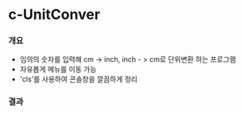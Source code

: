 # c-UnitConver

### 개요
- 임의의 숫자를 입력해 cm -> inch, inch - > cm로 단위변환 하는 프로그램
- 자유롭게 메뉴를 이동 가능
- 'cls'를 사용하여 콘솔창을 깔끔하게 정리

### 결과
